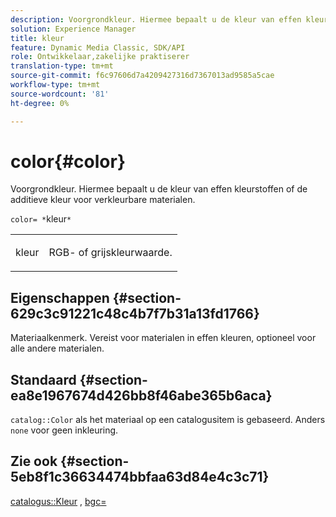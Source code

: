 ```yaml
---
description: Voorgrondkleur. Hiermee bepaalt u de kleur van effen kleurstoffen of de additieve kleur voor verkleurbare materialen.
solution: Experience Manager
title: kleur
feature: Dynamic Media Classic, SDK/API
role: Ontwikkelaar,zakelijke praktiserer
translation-type: tm+mt
source-git-commit: f6c97606d7a4209427316d7367013ad9585a5cae
workflow-type: tm+mt
source-wordcount: '81'
ht-degree: 0%

---
```



# color{#color}

Voorgrondkleur. Hiermee bepaalt u de kleur van effen kleurstoffen of de additieve kleur voor verkleurbare materialen.

`color= *`kleur`*`

<table id="simpletable_C5AF9074CCA64EA5921772DF3F7E0F55"> 
 <tr class="strow"> 
  <td class="stentry"> <p><span class="varname"> kleur</span> </p> </td> 
  <td class="stentry"> <p>RGB- of grijskleurwaarde. </p></td> 
 </tr> 
</table>

## Eigenschappen {#section-629c3c91221c48c4b7f7b31a13fd1766}

Materiaalkenmerk. Vereist voor materialen in effen kleuren, optioneel voor alle andere materialen.

## Standaard {#section-ea8e1967674d426bb8f46abe365b6aca}

`catalog::Color` als het materiaal op een catalogusitem is gebaseerd. Anders `none` voor geen inkleuring.

## Zie ook {#section-5eb8f1c36634474bbfaa63d84e4c3c71}

[catalogus::Kleur](../../../../../ir-api/material-cat/image-rendering-api-ref/c-ir-material-catalog/c-ir-material-data-reference/r-ir-cat-color.md#reference-7639487fe0ac48beb9e8afa4dc845552) ,  [bgc=](../../../../../ir-api/http-protocol/image-rendering-api-ref/c-ir-http-protocol-ref/c-ir-http-protocol-command-reference/r-ir-bgc.md#reference-3f5c78cea01c4a85aa582076d23aebb0)
